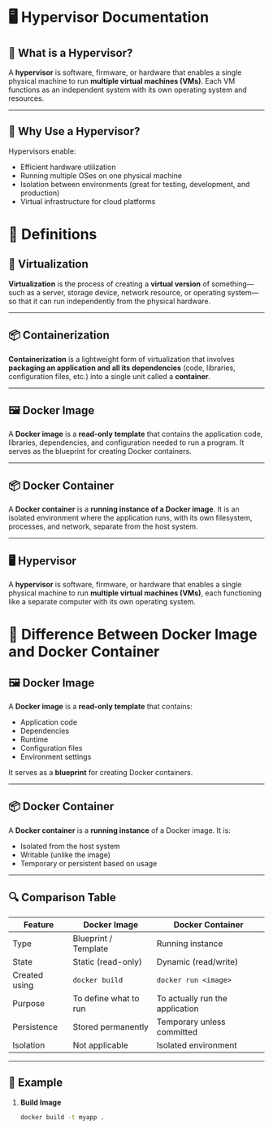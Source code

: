 # 🖥️ Hypervisor Documentation

## 📘 What is a Hypervisor?

A **hypervisor** is software, firmware, or hardware that enables a single physical machine to run **multiple virtual machines (VMs)**. Each VM functions as an independent system with its own operating system and resources.

---

## 🧩 Why Use a Hypervisor?

Hypervisors enable:

- Efficient hardware utilization
- Running multiple OSes on one physical machine
- Isolation between environments (great for testing, development, and production)
- Virtual infrastructure for cloud platforms

# 📘 Definitions

## 🧠 Virtualization

**Virtualization** is the process of creating a **virtual version** of something—such as a server, storage device, network resource, or operating system—so that it can run independently from the physical hardware.

---

## 📦 Containerization

**Containerization** is a lightweight form of virtualization that involves **packaging an application and all its dependencies** (code, libraries, configuration files, etc.) into a single unit called a **container**.

---

## 🖼️ Docker Image

A **Docker image** is a **read-only template** that contains the application code, libraries, dependencies, and configuration needed to run a program. It serves as the blueprint for creating Docker containers.

---

## 📦 Docker Container

A **Docker container** is a **running instance of a Docker image**. It is an isolated environment where the application runs, with its own filesystem, processes, and network, separate from the host system.

---

## 🖥️ Hypervisor

A **hypervisor** is software, firmware, or hardware that enables a single physical machine to run **multiple virtual machines (VMs)**, each functioning like a separate computer with its own operating system.


# 📘 Difference Between Docker Image and Docker Container

## 🖼️ Docker Image

A **Docker image** is a **read-only template** that contains:

- Application code
- Dependencies
- Runtime
- Configuration files
- Environment settings

It serves as a **blueprint** for creating Docker containers.

---

## 📦 Docker Container

A **Docker container** is a **running instance** of a Docker image. It is:

- Isolated from the host system
- Writable (unlike the image)
- Temporary or persistent based on usage

---

## 🔍 Comparison Table

| Feature             | Docker Image                   | Docker Container                      |
|---------------------|---------------------------------|----------------------------------------|
| Type                | Blueprint / Template            | Running instance                       |
| State               | Static (read-only)              | Dynamic (read/write)                   |
| Created using       | `docker build`                  | `docker run <image>`                   |
| Purpose             | To define what to run           | To actually run the application        |
| Persistence         | Stored permanently              | Temporary unless committed             |
| Isolation           | Not applicable                  | Isolated environment                   |

---

## 🧪 Example

1. **Build Image**  
   ```bash
   docker build -t myapp .


